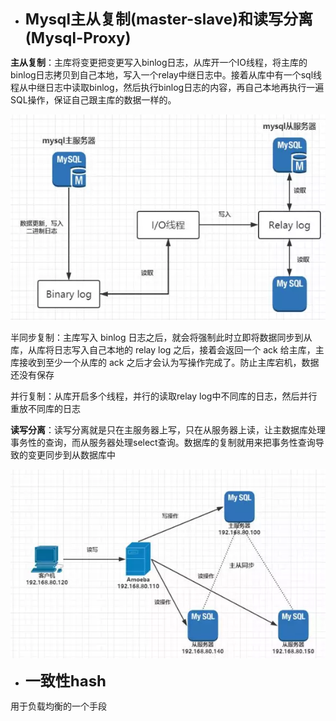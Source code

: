 + **<font size = 5>Mysql主从复制(master-slave)和读写分离(Mysql-Proxy)</font>**

**主从复制**：主库将变更把变更写入binlog日志，从库开一个IO线程，将主库的binlog日志拷贝到自己本地，写入一个relay中继日志中。接着从库中有一个sql线程从中继日志中读取binlog，然后执行binlog日志的内容，再自己本地再执行一遍SQL操作，保证自己跟主库的数据一样的。

![avatar](./imgs/master_slave.jpg)

半同步复制：主库写入 binlog 日志之后，就会将强制此时立即将数据同步到从库，从库将日志写入自己本地的 relay log 之后，接着会返回一个 ack 给主库，主库接收到至少一个从库的 ack 之后才会认为写操作完成了。防止主库宕机，数据还没有保存

并行复制：从库开启多个线程，并行的读取relay log中不同库的日志，然后并行重放不同库的日志


**读写分离**：读写分离就是只在主服务器上写，只在从服务器上读，让主数据库处理事务性的查询，而从服务器处理select查询。数据库的复制就用来把事务性查询导致的变更同步到从数据库中

![avatar](./imgs/mysql_proxy.jpg)



+ **<font size = 5>一致性hash</font>**

用于负载均衡的一个手段